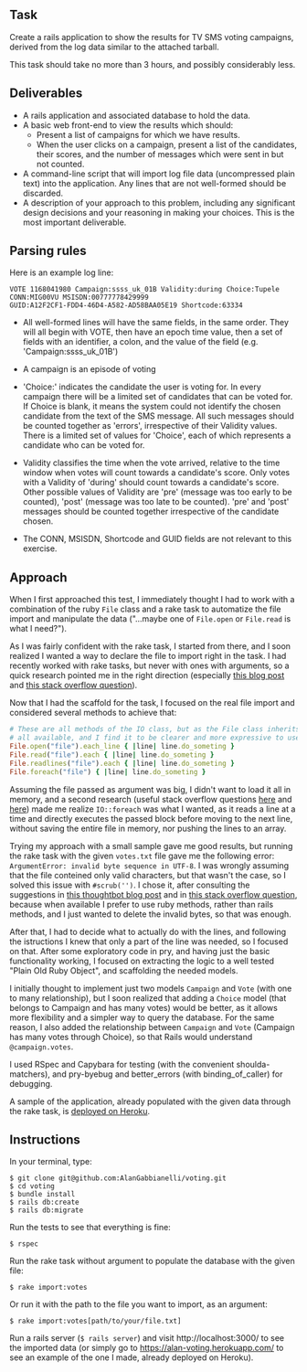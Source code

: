 ## Task

Create a rails application to show the results for TV SMS voting campaigns,
derived from the log data similar to the attached tarball.

This task should take no more than 3 hours, and possibly considerably less.

## Deliverables

- A rails application and associated database to hold the data.
- A basic web front-end to view the results which should:
  - Present a list of campaigns for which we have results.
  - When the user clicks on a campaign, present a list of the
    candidates, their scores, and the number of messages which were sent in
    but not counted.
- A command-line script that will import log file data (uncompressed plain text)
  into the application. Any lines that are not well-formed should be discarded.
- A description of your approach to this problem, including any
  significant design decisions and your reasoning in making your
  choices. This is the most important deliverable.

## Parsing rules

Here is an example log line:

```
VOTE 1168041980 Campaign:ssss_uk_01B Validity:during Choice:Tupele
CONN:MIG00VU MSISDN:00777778429999
GUID:A12F2CF1-FDD4-46D4-A582-AD58BAA05E19 Shortcode:63334
```

- All well-formed lines will have the same fields, in the same order. They
 will all begin with VOTE, then have an epoch time value, then a set
 of fields with an identifier, a colon, and the value of the field
 (e.g. 'Campaign:ssss_uk_01B')

- A campaign is an episode of voting

- 'Choice:' indicates the candidate the user is voting for. In every campaign
 there will be a limited set of candidates that can be voted for.
 If Choice is blank, it means the system could not identify the chosen
 candidate from the text of the SMS message. All such messages should
 be counted together as 'errors', irrespective of their Validity
 values. There is a limited set of values for 'Choice', each of which
 represents a candidate who can be voted for.

- Validity classifies the time when the vote arrived, relative to the time
 window when votes will count towards a candidate's score.  Only votes
 with a Validity of 'during' should count towards a candidate's score.
 Other possible values of Validity are 'pre' (message was too early to be
 counted), 'post' (message was too late to be counted). 'pre' and 'post'
 messages should be counted together irrespective of the candidate chosen.

- The CONN, MSISDN, Shortcode and GUID fields are not relevant to this
 exercise.

## Approach

When I first approached this test, I immediately thought I had to work with a
combination of the ruby `File` class and a rake task to automatize the file
import and manipulate the data ("...maybe one of `File.open` or `File.read` is
what I need?").

As I was fairly confident with the rake task, I started from there, and I soon
realized I wanted a way to declare the file to import right in the task. I had
recently worked with rake tasks, but never with ones with arguments, so a quick
research pointed me in the right direction (especially [this blog post](https://www.viget.com/articles/protip-passing-parameters-to-your-rake-tasks)
and [this stack overflow question](http://stackoverflow.com/questions/1357639/rails-rake-how-to-pass-in-arguments-to-a-task-with-environment)).

Now that I had the scaffold for the task, I focused on the real file import and
considered several methods to achieve that:
```ruby
# These are all methods of the IO class, but as the File class inherits from it, they are
# all available, and I find it to be clearer and more expressive to use the latter.
File.open("file").each_line { |line| line.do_someting }
File.read("file").each { |line| line.do_someting }
File.readlines("file").each { |line| line.do_someting }
File.foreach("file") { |line| line.do_someting }
```
Assuming the file passed as argument was big, I didn't want to load it all in
memory, and a second research (useful stack overflow questions
  [here](http://stackoverflow.com/questions/1727217/file-open-open-and-io-foreach-in-ruby-what-is-the-difference)
  and [here](http://stackoverflow.com/questions/15677521/in-ruby-file-readlines-each-not-faster-than-file-open-each-line-why))
  made me realize `IO::foreach` was what I wanted, as it reads a line at a time
  and directly executes the passed block before moving to the next line, without
  saving the entire file in memory, nor pushing the lines to an array.

Trying my approach with a small sample gave me good results, but running the
rake task with the given `votes.txt` file gave me the following error:
`ArgumentError: invalid byte sequence in UTF-8`.
I was wrongly assuming that the file conteined only valid characters, but that
wasn't the case, so I solved this issue with `#scrub('')`. I chose it, after
consulting the suggestions in [this thoughtbot blog post](https://robots.thoughtbot.com/fight-back-utf-8-invalid-byte-sequences)
and in [this stack overflow question](http://stackoverflow.com/questions/24036821/ruby-2-0-0-stringmatch-argumenterror-invalid-byte-sequence-in-utf-8),
because when available I prefer to use ruby methods, rather than rails methods,
and I just wanted to delete the invalid bytes, so that was enough.

After that, I had to decide what to actually do with the lines, and following
the istructions I knew that only a part of the line was needed, so I focused on
that. After some exploratory code in pry, and having just the basic
functionality working, I focused on extracting the logic to a well tested
"Plain Old Ruby Object", and scaffolding the needed models.

I initially thought to implement just two models `Campaign` and `Vote` (with one
to many relationship), but I soon realized that adding a `Choice` model (that
belongs to Campaign and has many votes) would be better, as it allows more
flexibility and a simpler way to query the database. For the same reason, I also
added the relationship between `Campaign` and `Vote` (Campaign has many votes
through Choice), so that Rails would understand `@campaign.votes`.

I used RSpec and Capybara for testing (with the convenient shoulda-matchers),
and pry-byebug and better_errors (with binding_of_caller) for debugging.

A sample of the application, already populated with the given data through the
rake task, is [deployed on Heroku](https://alan-voting.herokuapp.com/).

## Instructions

In your terminal, type:

```
$ git clone git@github.com:AlanGabbianelli/voting.git
$ cd voting
$ bundle install
$ rails db:create
$ rails db:migrate
```

Run the tests to see that everything is fine:
```
$ rspec
```

Run the rake task without argument to populate the database with the given file:

```
$ rake import:votes
```

Or run it with the path to the file you want to import, as an argument:

```
$ rake import:votes[path/to/your/file.txt]
```

Run a rails server (`$ rails server`) and visit http://localhost:3000/ to see
the imported data (or simply go to https://alan-voting.herokuapp.com/ to see an
example of the one I made, already deployed on Heroku).
